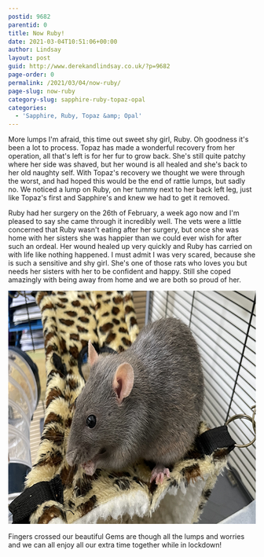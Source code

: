 ```yaml
---
postid: 9682
parentid: 0
title: Now Ruby!
date: 2021-03-04T10:51:06+00:00
author: Lindsay
layout: post
guid: http://www.derekandlindsay.co.uk/?p=9682
page-order: 0
permalink: /2021/03/04/now-ruby/
page-slug: now-ruby
category-slug: sapphire-ruby-topaz-opal
categories:
  - 'Sapphire, Ruby, Topaz &amp; Opal'
---
```

More lumps I'm afraid, this time out sweet shy girl, Ruby. Oh goodness it's been a lot to process. Topaz has made a wonderful recovery from her operation, all that's left is for her fur to grow back. She's still quite patchy where her side was shaved, but her wound is all healed and she's back to her old naughty self. With Topaz's recovery we thought we were through the worst, and had hoped this would be the end of rattie lumps, but sadly no. We noticed a lump on Ruby, on her tummy next to her back left leg, just like Topaz's first and Sapphire's and knew we had to get it removed.

Ruby had her surgery on the 26th of February, a week ago now and I'm pleased to say she came through it incredibly well. The vets were a little concerned that Ruby wasn't eating after her surgery, but once she was home with her sisters she was happier than we could ever wish for after such an ordeal. Her wound healed up very quickly and Ruby has carried on with life like nothing happened. I must admit I was very scared, because she is such a sensitive and shy girl. She's one of those rats who loves you but needs her sisters with her to be confident and happy. Still she coped amazingly with being away from home and we are both so proud of her.

<img src="/wp-content/uploads/2021/03/post_9853.jpg" alt="Our beautiful rat, Ruby" title="Our beautiful rat, Ruby" width="780" height="475" class="aligncenter size-full wp-image-9744" /> 

Fingers crossed our beautiful Gems are though all the lumps and worries and we can all enjoy all our extra time together while in lockdown!